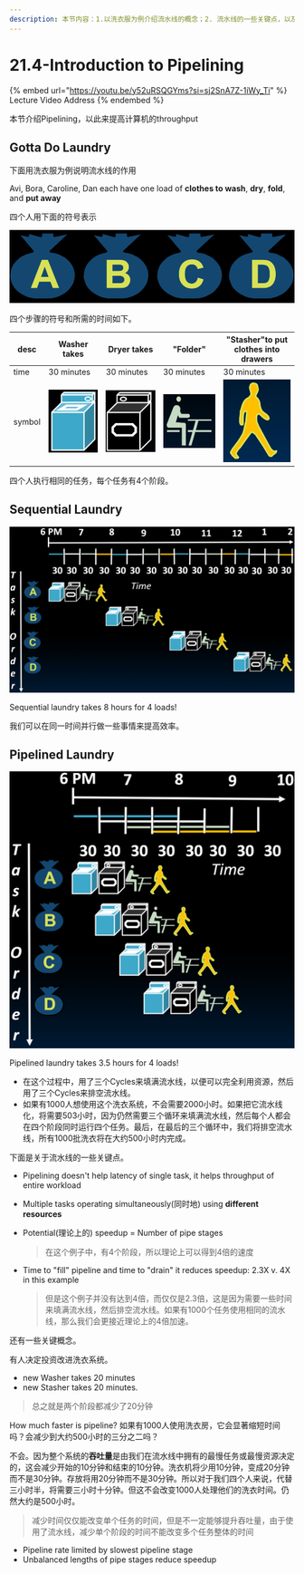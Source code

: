 ```yaml
---
description: 本节内容：1.以洗衣服为例介绍流水线的概念；2. 流水线的一些关键点，以及决定流水线时间的因素。
---
```


# 21.4-Introduction to Pipelining

{% embed url="https://youtu.be/y52uRSQGYms?si=sj2SnA7Z-1iWy_Ti" %}
Lecture Video Address
{% endembed %}

本节介绍Pipelining，以此来提高计算机的throughput

## Gotta Do Laundry

下面用洗衣服为例说明流水线的作用

Avi, Bora, Caroline, Dan each have one load of **clothes to wash**, **dry**, **fold**, and **put away**

四个人用下面的符号表示

![Avi, Bora, Caroline, Dan](.image/image-20240617214003356.png)

四个步骤的符号和所需的时间如下。

| desc   | Washer takes                                                 | Dryer takes                                                  | "Folder"                                                     | "Stasher"to put clothes into drawers                         |
| ------ | ------------------------------------------------------------ | ------------------------------------------------------------ | ------------------------------------------------------------ | ------------------------------------------------------------ |
| time   | 30 minutes                                                   | 30 minutes                                                   | 30 minutes                                                   | 30 minutes                                                   |
| symbol | ![image-20240617213933671](.image/image-20240617213933671.png) | ![image-20240617213936023](.image/image-20240617213936023.png) | ![image-20240617213938104](.image/image-20240617213938104.png) | ![image-20240617213940453](.image/image-20240617213940453.png) |

四个人执行相同的任务，每个任务有4个阶段。

## Sequential Laundry

![Sequential Laundry](.image/image-20240617214038279.png)

Sequential laundry takes 8 hours for 4 loads! 

我们可以在同一时间并行做一些事情来提高效率。

## Pipelined Laundry

![Pipelined Laundry](.image/image-20240617214124607.png)

Pipelined laundry takes 3.5 hours for 4 loads! 

- 在这个过程中，用了三个Cycles来填满流水线，以便可以完全利用资源，然后用了三个Cycles来排空流水线。
- 如果有1000人想使用这个洗衣系统，不会需要2000小时。如果把它流水线化，将需要503小时，因为仍然需要三个循环来填满流水线，然后每个人都会在四个阶段同时运行四个任务。最后，在最后的三个循环中，我们将排空流水线，所有1000批洗衣将在大约500小时内完成。

下面是关于流水线的一些关键点。

- Pipelining doesn't help latency of single task, it helps throughput of entire workload

- Multiple tasks operating simultaneously(同时地) using **different resources**

- Potential(理论上的) speedup = Number of pipe stages

    > 在这个例子中，有4个阶段，所以理论上可以得到4倍的速度

- Time to "fill" pipeline and time to "drain" it reduces speedup: 2.3X v. 4X in this example

    > 但是这个例子并没有达到4倍，而仅仅是2.3倍，这是因为需要一些时间来填满流水线，然后排空流水线。如果有1000个任务使用相同的流水线，那么我们会更接近理论上的4倍加速。

还有一些关键概念。

有人决定投资改进洗衣系统。

- new Washer takes 20 minutes 
- new Stasher takes 20 minutes. 

> 总之就是两个阶段都减少了20分钟

How much faster is pipeline? 如果有1000人使用洗衣房，它会显著缩短时间吗？会减少到大约500小时的三分之二吗？

不会。因为整个系统的**吞吐量**是由我们在流水线中拥有的最慢任务或最慢资源决定的，这会减少开始的10分钟和结束的10分钟。洗衣机将少用10分钟，变成20分钟而不是30分钟。存放将用20分钟而不是30分钟。所以对于我们四个人来说，代替三小时半，将需要三小时十分钟。但这不会改变1000人处理他们的洗衣时间。仍然大约是500小时。

> 减少时间仅仅能改变单个任务的时间，但是不一定能够提升吞吐量，由于使用了流水线，减少单个阶段的时间不能改变多个任务整体的时间

- Pipeline rate limited by slowest pipeline stage
- Unbalanced lengths of pipe stages reduce speedup
